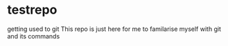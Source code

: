 # testrepo
getting used to git
This repo is just here for me to familarise myself with git and its commands
